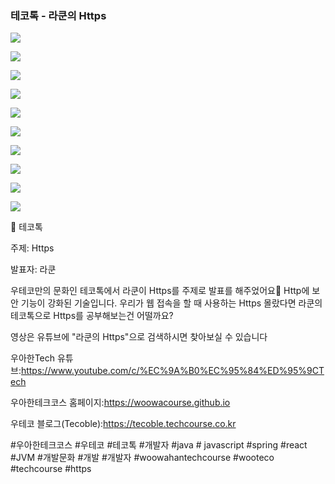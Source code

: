 ### 테코톡 - 라쿤의 Https

![](001.png)

![](002.png)

![](003.png)

![](004.png)

![](005.png)

![](006.png)

![](007.png)

![](008.png)

![](009.png)

![](010.png)

📮 테코톡

주제: Https

발표자: 라쿤

우테코만의 문화인 테코톡에서 라쿤이 Https를 주제로 발표를 해주었어요👏 Http에 보안 기능이 강화된 기술입니다. 
우리가 웹 접속을 할 때 사용하는 Https 몰랐다면 라쿤의 테코톡으로 Https를 공부해보는건 어떨까요?

 영상은 유튜브에 "라쿤의 Https"으로 검색하시면 찾아보실 수 있습니다


우아한Tech 유튜브:https://www.youtube.com/c/%EC%9A%B0%EC%95%84%ED%95%9CTech

우아한테크코스 홈페이지:https://woowacourse.github.io

우테코 블로그(Tecoble):https://tecoble.techcourse.co.kr

#우아한테크코스 #우테코 #테코톡 #개발자 #java # javascript #spring #react #JVM #개발문화 #개발 #개발자 #woowahantechcourse #wooteco #techcourse #https